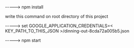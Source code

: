 -----> npm install

write this command on root directory of this project

-----> set GOOGLE_APPLICATION_CREDENTIALS=< KEY_PATH_TO_THIS_JSON >/dinning-out-8cda72a005b5.json

-----> npm start


